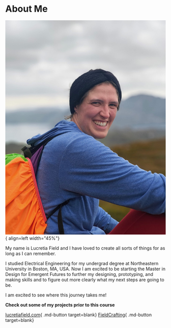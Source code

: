 # About Me 

![Headshot](../images/headshots/Doune.jpeg){ align=left width="45%"}

My name is Lucretia Field and I have loved to create all sorts of things for as long as I can remember. 

I studied Electrical Engineering for my undergrad degree at Northeastern University in Boston, MA, USA. Now I am excited to be starting the Master in Design for Emergent Futures to further my designing, prototyping, and making skills and to figure out more clearly what my next steps are going to be. 

I am excited to see where this journey takes me! 

**Check out some of my projects prior to this course**

[lucretiafield.com](https://lucretiafield.com/){ .md-button target=blank}
[FieldCrafting](https://www.instructables.com/member/FieldCrafting/){ .md-button target=blank}